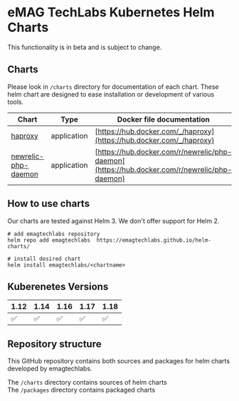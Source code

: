 # eMAG TechLabs Kubernetes Helm Charts

This functionality is in beta and is subject to change.

## Charts
Please look in `/charts` directory for documentation of each chart. 
These helm chart are designed to ease installation or development of various tools.

| Chart | Type | Docker file documentation  |
|-------| -----| -------------------------- |
|[haproxy](/charts/haproxy) | application | [https://hub.docker.com/_/haproxy](https://hub.docker.com/_/haproxy) |
|[newrelic-php-daemon](/charts/newrelic-php-daemon) | application | [https://hub.docker.com/r/newrelic/php-daemon](https://hub.docker.com/r/newrelic/php-daemon) |


## How to use charts
Our charts are tested against Helm 3. We don't offer support for Helm 2.

```shell script
# add emagtechlabs repository
helm repo add emagtechlabs  https://emagtechlabs.github.io/helm-charts/

# install desired chart
helm install emagtechlabs/<chartname>
```

## Kuberenetes Versions
 | 1.12 | 1.14 | 1.16 | 1.17 | 1.18
 |------|------|------|------|------
 |:white_check_mark:|:white_check_mark:|:white_check_mark:|:white_check_mark:|:white_check_mark:|

## Repository structure
This GitHub repository contains both sources and packages for helm charts developed by emagtechlabs.

The `/charts` directory contains sources of helm charts  
The `/packages` directory contains packaged charts 
